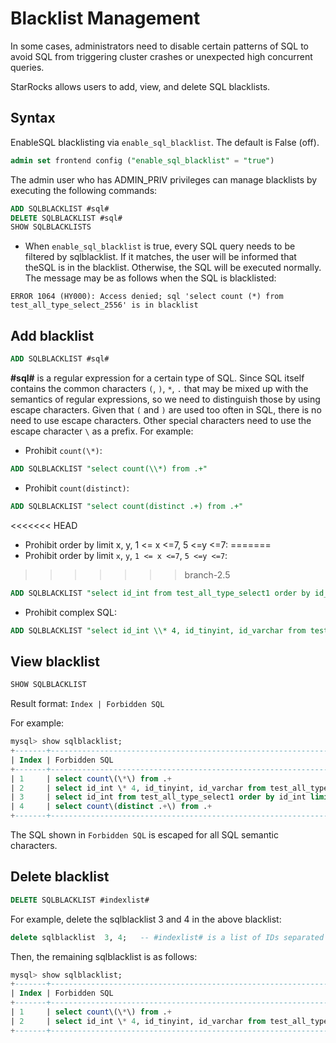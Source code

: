 # Blacklist Management

In some cases, administrators need to disable certain patterns of SQL to avoid SQL from triggering cluster crashes or unexpected high concurrent queries.

StarRocks allows users to add, view, and delete SQL blacklists.

## Syntax

EnableSQL blacklisting via `enable_sql_blacklist`. The default is False (off).

~~~sql
admin set frontend config ("enable_sql_blacklist" = "true")
~~~

The admin user who has ADMIN_PRIV privileges can manage blacklists by executing the following commands:

~~~sql
ADD SQLBLACKLIST #sql# 
DELETE SQLBLACKLIST #sql# 
SHOW SQLBLACKLISTS  
~~~

* When `enable_sql_blacklist` is true, every SQL query needs to be filtered by sqlblacklist. If it matches, the user will be informed that theSQL is in the blacklist. Otherwise, the SQL will be executed normally. The message may be as follows when the SQL is blacklisted:

`ERROR 1064 (HY000): Access denied; sql 'select count (*) from test_all_type_select_2556' is in blacklist`

## Add blacklist

~~~sql
ADD SQLBLACKLIST #sql#
~~~

**#sql#** is a regular expression for a certain type of SQL. Since SQL itself contains the common characters `(`, `)`, `*`, `.` that may be mixed up with the semantics of regular expressions, so we need to distinguish those by  using escape characters. Given that `(` and `)` are used too often in SQL, there is no need to use escape characters. Other special characters need to use the escape character `\` as a prefix. For example:

* Prohibit `count(\*)`:

~~~sql
ADD SQLBLACKLIST "select count(\\*) from .+"
~~~

* Prohibit `count(distinct)`:

~~~sql
ADD SQLBLACKLIST "select count(distinct .+) from .+"
~~~

<<<<<<< HEAD
* Prohibit order by limit x, y, 1 <= x <=7, 5 <=y <=7:
=======
* Prohibit order by limit `x`, `y`, `1 <= x <=7`, `5 <=y <=7`:
>>>>>>> branch-2.5

~~~sql
ADD SQLBLACKLIST "select id_int from test_all_type_select1 order by id_int limit [1-7], [5-7]"
~~~

* Prohibit complex SQL:

~~~sql
ADD SQLBLACKLIST "select id_int \\* 4, id_tinyint, id_varchar from test_all_type_nullable except select id_int, id_tinyint, id_varchar from test_basic except select (id_int \\* 9 \\- 8) \\/ 2, id_tinyint, id_varchar from test_all_type_nullable2 except select id_int, id_tinyint, id_varchar from test_basic_nullable"
~~~

## View blacklist

~~~sql
SHOW SQLBLACKLIST
~~~

Result format: `Index | Forbidden SQL`

For example:

~~~sql
mysql> show sqlblacklist;
+-------+--------------------------------------------------------------------------------------------------------------------------------------------------------------------------------------------------------------------------------------------------------------------------------------------------------+
| Index | Forbidden SQL                                                                                                                                                                                                                                                                                          |
+-------+--------------------------------------------------------------------------------------------------------------------------------------------------------------------------------------------------------------------------------------------------------------------------------------------------------+
| 1     | select count\(\*\) from .+                                                                                                                                                                                                                                                                             |
| 2     | select id_int \* 4, id_tinyint, id_varchar from test_all_type_nullable except select id_int, id_tinyint, id_varchar from test_basic except select \(id_int \* 9 \- 8\) \/ 2, id_tinyint, id_varchar from test_all_type_nullable2 except select id_int, id_tinyint, id_varchar from test_basic_nullable |
| 3     | select id_int from test_all_type_select1 order by id_int limit [1-7], [5-7]                                                                                                                                                                                                                            |
| 4     | select count\(distinct .+\) from .+                                                                                                                                                                                                                                                                    |
+-------+--------------------------------------------------------------------------------------------------------------------------------------------------------------------------------------------------------------------------------------------------------------------------------------------------------+

~~~

The SQL shown in `Forbidden SQL` is escaped for all SQL semantic characters.

## Delete blacklist

~~~sql
DELETE SQLBLACKLIST #indexlist#
~~~

For example, delete the sqlblacklist 3 and 4 in the above blacklist:

~~~sql
delete sqlblacklist  3, 4;   -- #indexlist# is a list of IDs separated by comma (,).
~~~

Then, the remaining sqlblacklist is as follows:

~~~sql
mysql> show sqlblacklist;
+-------+--------------------------------------------------------------------------------------------------------------------------------------------------------------------------------------------------------------------------------------------------------------------------------------------------------+
| Index | Forbidden SQL                                                                                                                                                                                                                                                                                          |
+-------+--------------------------------------------------------------------------------------------------------------------------------------------------------------------------------------------------------------------------------------------------------------------------------------------------------+
| 1     | select count\(\*\) from .+                                                                                                                                                                                                                                                                             |
| 2     | select id_int \* 4, id_tinyint, id_varchar from test_all_type_nullable except select id_int, id_tinyint, id_varchar from test_basic except select \(id_int \* 9 \- 8\) \/ 2, id_tinyint, id_varchar from test_all_type_nullable2 except select id_int, id_tinyint, id_varchar from test_basic_nullable |
+-------+--------------------------------------------------------------------------------------------------------------------------------------------------------------------------------------------------------------------------------------------------------------------------------------------------------+

~~~
